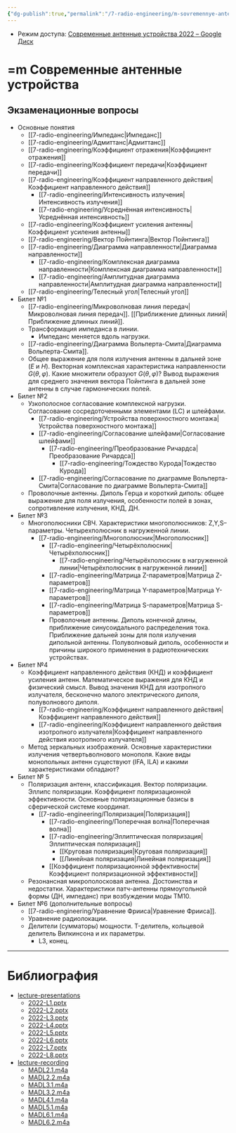 ```yaml
---
{"dg-publish":true,"permalink":"/7-radio-engineering/m-sovremennye-antennye-ustrojstva/","title":"=m Современные антенные устройства"}
---
```



- Режим доступа: [Современные антенные устройства 2022 – Google Диск](https://drive.google.com/drive/folders/1NByLDhTOMdtdeG4T_MZH5XHRGaQlHujv)

# =m Современные антенные устройства

## Экзаменационные вопросы

- Основные понятия
	- [[7-radio-engineering/Импеданс\|Импеданс]]
	- [[7-radio-engineering/Адмиттанс\|Адмиттанс]]
	- [[7-radio-engineering/Коэффициент отражения\|Коэффициент отражения]]
	- [[7-radio-engineering/Коэффициент передачи\|Коэффициент передачи]]
	- [[7-radio-engineering/Коэффициент направленного действия\|Коэффициент направленного действия]]
		- [[7-radio-engineering/Интенсивность излучения\|Интенсивность излучения]]
		- [[7-radio-engineering/Усреднённая интенсивность\|Усреднённая интенсивность]]
	- [[7-radio-engineering/Коэффициент усиления антенны\|Коэффициент усиления антенны]]
	- [[7-radio-engineering/Вектор Пойнтинга\|Вектор Пойнтинга]]
	- [[7-radio-engineering/Диаграмма направленности\|Диаграмма направленности]]
		- [[7-radio-engineering/Комплексная диаграмма направленности\|Комплексная диаграмма направленности]]
		- [[7-radio-engineering/Амплитудная диаграмма направленности\|Амплитудная диаграмма направленности]]
	- [[7-radio-engineering/Телесный угол\|Телесный угол]]
- Билет №1
	- [[7-radio-engineering/Микроволновая линия передач\|Микроволновая линия передач]]. [[Приближение длинных линий\|Приближение длинных линий]].
	- Трансформация импеданса в линии.
		- Импеданс меняется вдоль нагрузки.
	- [[7-radio-engineering/Диаграмма Вольперта-Смита\|Диаграмма Вольперта-Смита]].
	- Общее выражение для поля излучения антенны в дальней зоне ($E$ и $H$). Векторная комплексная характеристика направленности $G(\theta,\varphi)$. Какие множители образуют $G(\theta,\varphi)$? Вывод выражения для среднего значения вектора Пойнтинга в дальней зоне антенны в случае гармонических полей.
- Билет №2
	- Узкополосное согласование комплексной нагрузки. Согласование сосредоточенными элементами (LC) и шлейфами.
		- [[7-radio-engineering/Устройства поверхностного монтажа\|Устройства поверхностного монтажа]]
		- [[7-radio-engineering/Согласование шлейфами\|Согласование шлейфами]]
			- [[7-radio-engineering/Преобразование Ричардса\|Преобразование Ричардса]]
				- [[7-radio-engineering/Тождество Курода\|Тождество Курода]]
		- [[7-radio-engineering/Согласование по диаграмме Вольперта-Смита\|Согласование по диаграмме Вольперта-Смита]]
	- Проволочные антенны. Диполь Герца и короткий диполь: общее выражение для поля излучения, особенности полей в зонах, сопротивление излучения, КНД, ДН.
- Билет №3
	- Многополюсники СВЧ. Характеристики многополюсников: Z,Y,S–параметры. Четырехполюсник в нагруженной линии.
		- [[7-radio-engineering/Многополюсник\|Многополюсник]]
			- [[7-radio-engineering/Четырёхполюсник\|Четырёхполюсник]]
				- [[7-radio-engineering/Четырёхполюсник в нагруженной линии\|Четырёхполюсник в нагруженной линии]]
			- [[7-radio-engineering/Матрица Z-параметров\|Матрица Z-параметров]]
			- [[7-radio-engineering/Матрица Y-параметров\|Матрица Y-параметров]]
			- [[7-radio-engineering/Матрица S-параметров\|Матрица S-параметров]]
			- Проволочные антенны. Диполь конечной длины, приближение синусоидального распределения тока. Приближение дальней зоны для поля излучения дипольной антенны. Полуволновый диполь, особенности и причины широкого применения в радиотехнических устройствах.
- Билет №4
	- Коэффициент направленного действия (КНД) и коэффициент усиления антенн. Математическое выражения для КНД и физический смысл. Вывод значения КНД для изотропного излучателя, бесконечно малого электрического диполя, полуволнового диполя.
		- [[7-radio-engineering/Коэффициент направленного действия\|Коэффициент направленного действия]]
		- [[7-radio-engineering/Коэффициент направленного действия изотропного излучателя\|Коэффициент направленного действия изотропного излучателя]]
	- Метод зеркальных изображений. Основные характеристики излучения четвертьволнового монополя. Какие виды монопольных антенн существуют (IFA, ILA) и какими характеристиками обладают?
- Билет № 5
	- Поляризация антенн, классификация. Вектор поляризации. Эллипс поляризации. Коэффициент поляризационной эффективности. Основные поляризационные базисы в сферической системе координат.
		- [[7-radio-engineering/Поляризация\|Поляризация]]
			- [[7-radio-engineering/Поперечная волна\|Поперечная волна]]
			- [[7-radio-engineering/Эллиптическая поляризация\|Эллиптическая поляризация]]
				- [[Круговая поляризация\|Круговая поляризация]]
				- [[Линейная поляризация\|Линейная поляризация]]
			- [[Коэффициент поляризационной эффективности\|Коэффициент поляризационной эффективности]]
	- Резонансная микрополосковая антенна. Достоинства и недостатки. Характеристики патч-антенны прямоугольной формы (ДН, импеданс) при возбуждении моды TM10.
- Билет №6 (дополнительные вопросы)
	- [[7-radio-engineering/Уравнение Фрииса\|Уравнение Фрииса]].
	- Уравнение радиолокации.
	- Делители (сумматоры) мощности. T-делитель, кольцевой делитель Вилкинсона и их параметры.
		- L3, конец.

---

# Библиография

- [lecture-presentations](file:///C:%5CUsers%5CMojo%5CiCloudDrive%5C_university%5CIllarionov%5Clecture-presentations)
	- [2022-L1.pptx](file:///C:%5CUsers%5CMojo%5CiCloudDrive%5C_university%5CIllarionov%5Clecture-presentations%5C2022-L1.pptx)
	- [2022-L2.pptx](file:///C:%5CUsers%5CMojo%5CiCloudDrive%5C_university%5CIllarionov%5Clecture-presentations%5C2022-L2.pptx)
	- [2022-L3.pptx](file:///C:%5CUsers%5CMojo%5CiCloudDrive%5C_university%5CIllarionov%5Clecture-presentations%5C2022-L3.pptx)
	- [2022-L4.pptx](file:///C:%5CUsers%5CMojo%5CiCloudDrive%5C_university%5CIllarionov%5Clecture-presentations%5C2022-L4.pptx)
	- [2022-L5.pptx](file:///C:%5CUsers%5CMojo%5CiCloudDrive%5C_university%5CIllarionov%5Clecture-presentations%5C2022-L5.pptx)
	- [2022-L6.pptx](file:///C:%5CUsers%5CMojo%5CiCloudDrive%5C_university%5CIllarionov%5Clecture-presentations%5C2022-L6.pptx)
	- [2022-L7.pptx](file:///C:%5CUsers%5CMojo%5CiCloudDrive%5C_university%5CIllarionov%5Clecture-presentations%5C2022-L7.pptx)
	- [2022-L8.pptx](file:///C:%5CUsers%5CMojo%5CiCloudDrive%5C_university%5CIllarionov%5Clecture-presentations%5C2022-L8.pptx)
- [lecture-recording](file:///C:%5CUsers%5CMojo%5CiCloudDrive%5C_university%5CIllarionov%5Clecture-recording)
	- [MADL2.1.m4a](file:///C:%5CUsers%5CMojo%5CiCloudDrive%5C_university%5CIllarionov%5Clecture-recording%5CMADL2.1.m4a)
	- [MADL2.2.m4a](file:///C:%5CUsers%5CMojo%5CiCloudDrive%5C_university%5CIllarionov%5Clecture-recording%5CMADL2.2.m4a)
	- [MADL3.1.m4a](file:///C:%5CUsers%5CMojo%5CiCloudDrive%5C_university%5CIllarionov%5Clecture-recording%5CMADL3.1.m4a)
	- [MADL3.2.m4a](file:///C:%5CUsers%5CMojo%5CiCloudDrive%5C_university%5CIllarionov%5Clecture-recording%5CMADL3.2.m4a)
	- [MADL4.1.m4a](file:///C:%5CUsers%5CMojo%5CiCloudDrive%5C_university%5CIllarionov%5Clecture-recording%5CMADL4.1.m4a)
	- [MADL5.1.m4a](file:///C:%5CUsers%5CMojo%5CiCloudDrive%5C_university%5CIllarionov%5Clecture-recording%5CMADL5.1.m4a)
	- [MADL6.1.m4a](file:///C:%5CUsers%5CMojo%5CiCloudDrive%5C_university%5CIllarionov%5Clecture-recording%5CMADL6.1.m4a)
	- [MADL6.2.m4a](file:///C:%5CUsers%5CMojo%5CiCloudDrive%5C_university%5CIllarionov%5Clecture-recording%5CMADL6.2.m4a)
